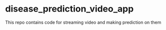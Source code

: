 # disease_prediction_video_app
This repo contains code for streaming video and making prediction on them
